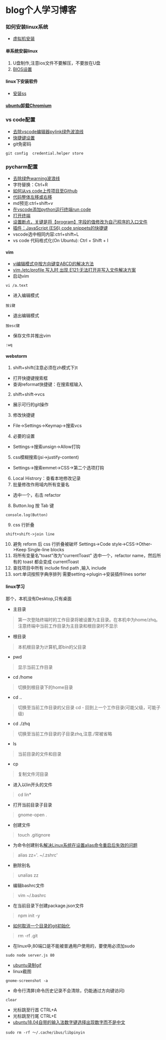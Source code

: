 # blog个人学习博客
### 如何安装linux系统
* [虚拟机安装](https://xiedaimala.com/tasks/11ad5683-7e18-4883-879d-8425e6a6ceb7video_tutorials/7e65ef68-50e1-49a8-9c44-7f9b2772d0ae)
#### 单系统安装linux
1. U盘制作,注意ios文件不要解压，不要放在U盘
2. [BIOS设置](https://ywnz.com/linuxjc/3803.html)
#### linux下安装软件
* [安装ss](https://github.com/Shadowsocks-Wiki/shadowsocks/blob/master/6-linux-setup-guide-cn.md)

#### [ubuntu卸载Chromium](https://www.jianshu.com/p/3d4c4d415442)


### vs code配置
* [去除vscode编辑器pylink绿色波浪线](https://www.jianshu.com/p/6a125a2ae7f2)
* [快捷键设置](https://jingyan.baidu.com/article/9faa7231ef1383473c28cb12.html)
* git免密码
```
git config  credential.helper store     
```
### pycharm配置
* [去除绿色warning波浪线](https://blog.csdn.net/xiemanr/article/details/72583718)
* 字符替换：Ctrl+R
* [如何从vs code上传项目至Github](https://www.jianshu.com/p/154322554d9d)
* [代码整体左移或右移](https://blog.csdn.net/yihaizhiyan/article/details/39529659)
* md预览:ctrl+shift+v
* [在vscode添加python运行终端run code](https://blog.csdn.net/qq_36770306/article/details/83782451)
* [打开终端](https://blog.csdn.net/MengRui2333/article/details/82707948)
* [设置断点，关键是将【program】字段的值修改为自己程序的入口文件](https://www.jianshu.com/p/dfa9595d74bf)
* [插件：JavaScript (ES6) code snippets的快捷键](https://www.jianshu.com/p/c56ea43b2b34)
* vscode选中相同内容:ctrl+shift+L
* vs code 代码格式化(On Ubuntu): Ctrl + Shift + I

#### vim
* [vi编辑模式中按方向键变ABCD的解决方法](https://blog.csdn.net/leem1986/article/details/80100804)
* [vim /etc/profile 写入时 出现 E121:无法打开并写入文件解决方案](https://blog.csdn.net/cuiyaoqiang/article/details/78967694)
* 启动vim
```
vi /a.text
```
* 进入编辑模式
```
按i键
```
* 退出编辑模式
```
按esc键
```
* 保存文件并推出vim
```
:wq
```

#### webstorm
1. shift+shift(注意必须在zh模式下)t
  * 打开快捷键搜索框
  * 查询reformat快捷键：在搜索框输入
2. shift+shift->vcs
  * 展示可行的git操作
3. 修改快捷键
  * File->Settings->Keymap->搜索vcs  
4. 必要的设置
 * Settings->搜索unsign->Allow打钩
5. css模糊搜索(jsi->justify-content)
 * Settings->搜索emmet->CSS->第二个选项打钩
6. Local Histrory：查看本地修改记录
7. 批量修改作用域内所有变量名
 * 选中一个，右击 refactor
8. Button.log 按 Tab 键
```
console.log(Button)
```
9. css 行折叠
```
shift+shift->join line
```
10. 避免 reform 后 css 行折叠被破坏
Settings->Code style->CSS->Other->Keep Single-line blocks
11. 将所有变量名"toast"改为"currentToast" 
选中一个，refactor name，然后所有的 toast 都会变成 currentToast
12. 查找项目中所有 include
find path ,输入 include
13. sort:单词按照字典序排列
需要setting->plugin->安装插件lines sorter

#### linux学习
那个，本机没有Desktop,只有桌面
* 主目录
> 第一次登陆终端时的工作目录将被设置为主目录。在本机中为home/zhq。注意终端中当前工作目录为主目录和根目录时不显示
* 根目录
> 本机根目录为计算机,即bin的父目录
* pwd
> 显示当前工作目录
* cd /home
> 切换到根目录下的home目录
* cd ..
> 切换至当前工作目录的父目录
cd -
> 回到上一个工作目录(可能父级，可能子级)
* cd ./zhq
> 切换至当前工作目录的子目录zhq,注意./常被省略
* ls
> 当前目录的文件和目录
* cp
> 复制文件河目录
* 进入以lin开头的文件
> cd lin*
* 打开当前目录子目录
> gnome-open .
* 创建文件
> touch .gitignore
* 为命令创建别名[解决Linux系统在设置alias命令重启后失效的问题](https://blog.csdn.net/qianfu111/article/details/45221131)
> alias zz='. ~/.zshrc'
* 删除别名
> unalias zz
* 编辑bashrc文件
> vim ~/.bashrc
* 在当前目录下创建package.json文件
> npm init -y
* [如何取消一个目录的git初始化](https://segmentfault.com/q/1010000006717152)
> rm -rf .git
* 在linux中,80端口是不能被普通用户使用的，要使用必须加sudo
```
sudo node server.js 80
```
* [ubuntu录制gif](https://jingyan.baidu.com/article/15622f24239a43fdfcbea53e.html)
* linux截图
```
gnome-screenshot -a
```
* 命令行清屏(命令历史记录不会清除，仍能通过方向键访问) 
```
clear
```
* 光标跳至行首
CTRL+A
* 光标跳至行尾
CTRL+E
* [ubuntu18.04自带的输入法数字键选择出现数字而不是中文](https://blog.csdn.net/weixin_43377336/article/details/83017857)
```
sudo rm -rf ～/.cache/ibus/libpinyin
```


